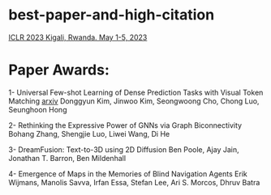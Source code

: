 # best-paper-and-high-citation

[ICLR 2023 Kigali, Rwanda. May 1-5, 2023](https://openreview.net/group?id=ICLR.cc)

# Paper Awards:
1- Universal Few-shot Learning of Dense Prediction Tasks with Visual Token Matching [arxiv](https://arxiv.org/abs/2303.14969)
Donggyun Kim, Jinwoo Kim, Seongwoong Cho, Chong Luo, Seunghoon Hong

2- Rethinking the Expressive Power of GNNs via Graph Biconnectivity
Bohang Zhang, Shengjie Luo, Liwei Wang, Di He

3- DreamFusion: Text-to-3D using 2D Diffusion
Ben Poole, Ajay Jain, Jonathan T. Barron, Ben Mildenhall

4- Emergence of Maps in the Memories of Blind Navigation Agents
Erik Wijmans, Manolis Savva, Irfan Essa, Stefan Lee, Ari S. Morcos, Dhruv Batra
